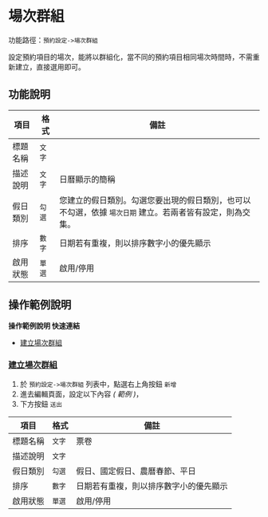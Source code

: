 #  場次群組

功能路徑：`預約設定->場次群組`

設定預約項目的場次，能將以群組化，當不同的預約項目相同場次時間時，不需重新建立，直接選用即可。

##  功能說明

| 項目  | 格式 | 備註 |
|---|---|---|
|標題名稱|`文字`||
|描述說明|`文字`|日曆顯示的簡稱|
|假日類別|`勾選`|您建立的假日類別。勾選您要出現的假日類別，也可以不勾選，依據 `場次日期` 建立。若兩者皆有設定，則為交集。|
|排序|`數字`|日期若有重複，則以排序數字小的優先顯示|
|啟用狀態|`單選`|啟用/停用|



##  操作範例說明

**操作範例說明 快速連結**

* [建立場次群組](guide/reservation-group#建立場次群組)

### [建立場次群組](guide/reservation-group#建立場次群組)


1. 於 `預約設定->場次群組` 列表中，點選右上角按鈕 `新增` 
2. 進去編輯頁面，設定以下內容 _( 範例 )_，
3. 下方按鈕 `送出`

| 項目  | 格式 | 備註 |
|---|---|---|
|標題名稱|`文字`|票卷|
|描述說明|`文字`||
|假日類別|`勾選`|假日、國定假日、農曆春節、平日|
|排序|`數字`|日期若有重複，則以排序數字小的優先顯示|
|啟用狀態|`單選`|啟用/停用|